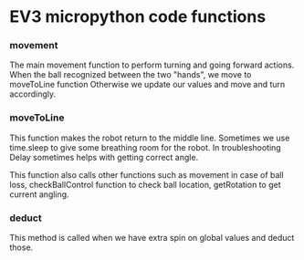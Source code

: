 # EV3 micropython code functions

### movement

The main movement function to perform turning and going forward actions. When the ball recognized between the two "hands", we move to moveToLine function
Otherwise we update our values and move and turn accordingly.

### moveToLine

This function makes the robot return to the middle line. Sometimes we use time.sleep to give some breathing room for the robot. In troubleshooting
Delay sometimes helps with getting correct angle.

This function also calls other functions such as movement in case of ball loss, checkBallControl function to check ball location, getRotation to get current angling.

### deduct

This method is called when we have extra spin on global values and deduct those.
